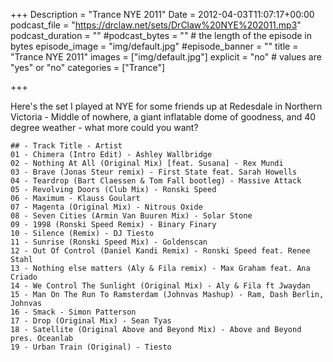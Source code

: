 +++
Description = "Trance NYE 2011"
Date = 2012-04-03T11:07:17+00:00
podcast_file = "https://drclaw.net/sets/DrClaw%20NYE%202011.mp3"
podcast_duration = ""
#podcast_bytes = "" # the length of the episode in bytes
episode_image = "img/default.jpg"
#episode_banner = ""
title = "Trance NYE 2011"
images = ["img/default.jpg"]
explicit = "no" # values are "yes" or "no"
categories = ["Trance"]

+++

Here's the set I played at NYE for some friends up at Redesdale in Northern Victoria - Middle of nowhere, a giant inflatable dome of goodness, and 40 degree weather - what more could you want?


```
## - Track Title - Artist
01 - Chimera (Intro Edit) - Ashley Wallbridge
02 - Nothing At All (Original Mix) [feat. Susana] - Rex Mundi
03 - Brave (Jonas Steur remix) - First State feat. Sarah Howells
04 - Teardrop (Bart Claessen & Tom Fall bootleg) - Massive Attack
05 - Revolving Doors (Club Mix) - Ronski Speed
06 - Maximum - Klauss Goulart
07 - Magenta (Original Mix) - Nitrous Oxide
08 - Seven Cities (Armin Van Buuren Mix) - Solar Stone
09 - 1998 (Ronski Speed Remix) - Binary Finary
10 - Silence (Remix) - DJ Tiesto
11 - Sunrise (Ronski Speed Mix) - Goldenscan
12 - Out Of Control (Daniel Kandi Remix) - Ronski Speed feat. Renee Stahl
13 - Nothing else matters (Aly & Fila remix) - Max Graham feat. Ana Criado
14 - We Control The Sunlight (Original Mix) - Aly & Fila ft Jwaydan
15 - Man On The Run To Ramsterdam (Johnvas Mashup) - Ram, Dash Berlin, Johnvas
16 - Smack - Simon Patterson
17 - Drop (Original Mix) - Sean Tyas
18 - Satellite (Original Above and Beyond Mix) - Above and Beyond pres. Oceanlab
19 - Urban Train (Original) - Tiesto
```